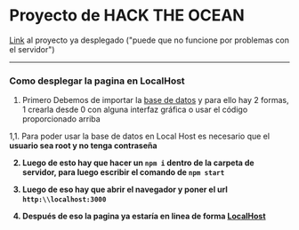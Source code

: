 
# Proyecto de HACK THE OCEAN

[Link](http://20.25.69.138:3000) al proyecto ya desplegado \("puede que no funcione por problemas con el servidor")

___

### Como desplegar la pagina en LocalHost 

1. Primero Debemos de importar la [base de datos](https://github.com/JVespid/hakaton/#BD) y para ello hay 2 formas, 1 crearla desde 0 con alguna interfaz gráfica o usar el código proporcionado arriba <br>

1,1. Para poder usar la base de datos en Local Host es necesario que el <b> usuario sea root y no tenga contraseña <b><br>
 
2. Luego de esto hay que hacer un `npm i`  dentro de la carpeta de servidor, para luego escribir el comando de `npm start`
>
3. Luego de eso hay que abrir el navegador y poner el url `http:\\localhost:3000` <br>
>
4. Después de eso la pagina ya estaría en linea de forma <b>[LocalHost](https://github.com/JVespid/hakaton/#LocalHost)</b>
